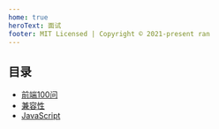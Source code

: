 ```yaml
---
home: true
heroText: 面试
footer: MIT Licensed | Copyright © 2021-present ran
---
```


## 目录

- [前端100问](./前端100问/1-10)
- [兼容性](./兼容性/main)
- [JavaScript](./JavaScript/this)
